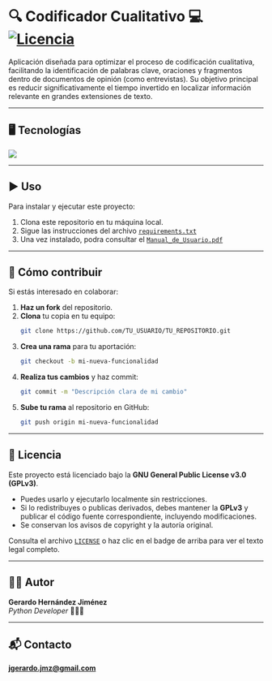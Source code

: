 # 🔍 Codificador Cualitativo 💻  [![Licencia](https://img.shields.io/badge/Licencia-GPLv3-blue.svg)](https://www.gnu.org/licenses/gpl-3.0.html) 

Aplicación diseñada para optimizar el proceso de codificación cualitativa, facilitando la identificación de palabras clave, oraciones y fragmentos dentro de documentos de opinión (como entrevistas). Su objetivo principal es reducir significativamente el tiempo invertido en localizar información relevante en grandes extensiones de texto.

---

## 🖥️ Tecnologías

[![](https://skillicons.dev/icons?i=py,vscode,git,github)](https://skillicons.dev)

---

## ▶️  Uso

Para instalar y ejecutar este proyecto:
1. Clona este repositorio en tu máquina local.
2. Sigue las instrucciones del archivo [`requirements.txt`](./requirements.txt)
3. Una vez instalado, podra consultar el [`Manual_de_Usuario.pdf`](./docs/Manual_de_Usuario.pdf)

---
## 🤝 Cómo contribuir

Si estás interesado en colaborar:
1. **Haz un fork** del repositorio.
2. **Clona** tu copia en tu equipo:
   ```bash
   git clone https://github.com/TU_USUARIO/TU_REPOSITORIO.git
3. **Crea una rama** para tu aportación:
   ```bash
   git checkout -b mi-nueva-funcionalidad
4. **Realiza tus cambios** y haz commit:
   ```bash
   git commit -m "Descripción clara de mi cambio"
5. **Sube tu rama** al repositorio en GitHub:
   ```bash
   git push origin mi-nueva-funcionalidad

---

## 📜 Licencia 

Este proyecto está licenciado bajo la **GNU General Public License v3.0 (GPLv3)**.  
- Puedes usarlo y ejecutarlo localmente sin restricciones.
- Si lo redistribuyes o publicas derivados, debes mantener la **GPLv3** y publicar el código fuente correspondiente, incluyendo modificaciones.
- Se conservan los avisos de copyright y la autoría original.

Consulta el archivo [`LICENSE`](./LICENSE) o haz clic en el badge de arriba para ver el texto legal completo.

---

## 👨‍💻 Autor

**Gerardo Hernández Jiménez**  
*Python Developer* 🧑‍💻🐍

---

## 📬 Contacto
**jgerardo.jmz@gmail.com**
